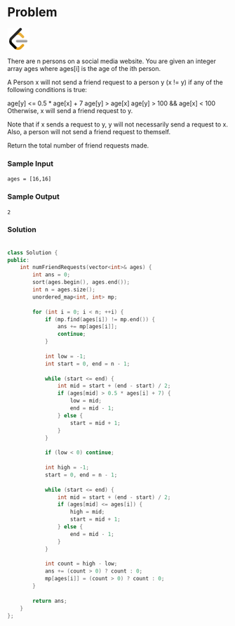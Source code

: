 # Problem
<a href="https://leetcode.com/problems/friends-of-appropriate-ages/">
  <img src="../lib/leetcode-3628885-3030025.webp" width="50"/>
</a>

There are n persons on a social media website. You are given an integer array ages where ages[i] is the age of the ith person.

A Person x will not send a friend request to a person y (x != y) if any of the following conditions is true:

age[y] <= 0.5 * age[x] + 7
age[y] > age[x]
age[y] > 100 && age[x] < 100
Otherwise, x will send a friend request to y.

Note that if x sends a request to y, y will not necessarily send a request to x. Also, a person will not send a friend request to themself.

Return the total number of friend requests made.

### Sample Input
```
ages = [16,16]
```
### Sample Output
```
2
```

### Solution
```cpp

class Solution {
public:
    int numFriendRequests(vector<int>& ages) {
        int ans = 0;
        sort(ages.begin(), ages.end());
        int n = ages.size();
        unordered_map<int, int> mp;

        for (int i = 0; i < n; ++i) {
            if (mp.find(ages[i]) != mp.end()) {
                ans += mp[ages[i]];
                continue;
            }

            int low = -1;
            int start = 0, end = n - 1;

            while (start <= end) {
                int mid = start + (end - start) / 2;
                if (ages[mid] > 0.5 * ages[i] + 7) {
                    low = mid;
                    end = mid - 1;
                } else {
                    start = mid + 1;
                }
            }

            if (low < 0) continue;

            int high = -1;
            start = 0, end = n - 1;

            while (start <= end) {
                int mid = start + (end - start) / 2;
                if (ages[mid] <= ages[i]) {
                    high = mid;
                    start = mid + 1;
                } else {
                    end = mid - 1;
                }
            }

            int count = high - low;
            ans += (count > 0) ? count : 0;
            mp[ages[i]] = (count > 0) ? count : 0;
        }

        return ans;
    }
};

```
